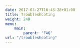 ```yaml
---
date: 2017-03-27T16:48:28+01:00
title: Troubleshooting
weight: 240
menu:
    main:
        parent: "FAQ"
url: "/troubleshooting"
---
```



